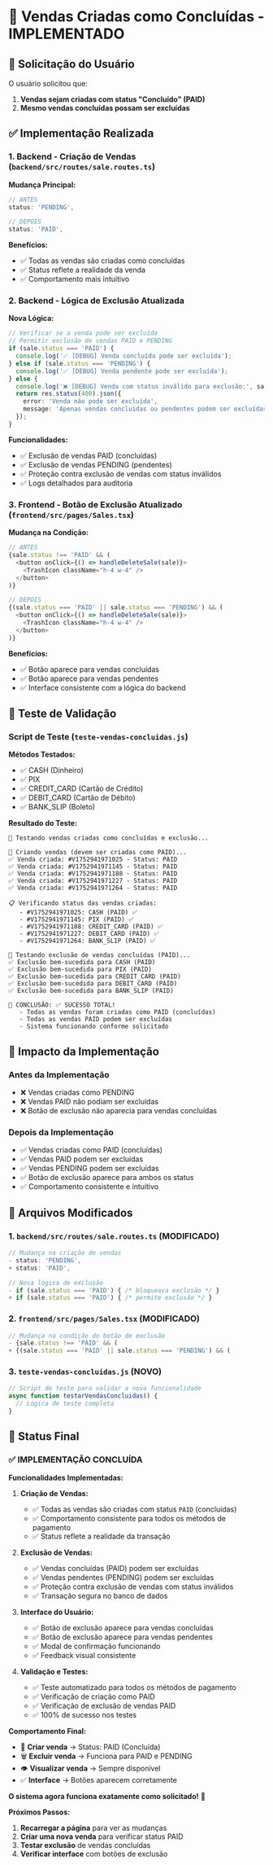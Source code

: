 # 🎯 Vendas Criadas como Concluídas - IMPLEMENTADO

## 🎯 Solicitação do Usuário

O usuário solicitou que:
1. **Vendas sejam criadas com status "Concluído" (PAID)**
2. **Mesmo vendas concluídas possam ser excluídas**

## ✅ Implementação Realizada

### 1. Backend - Criação de Vendas (`backend/src/routes/sale.routes.ts`)

**Mudança Principal:**
```typescript
// ANTES
status: 'PENDING',

// DEPOIS
status: 'PAID',
```

**Benefícios:**
- ✅ Todas as vendas são criadas como concluídas
- ✅ Status reflete a realidade da venda
- ✅ Comportamento mais intuitivo

### 2. Backend - Lógica de Exclusão Atualizada

**Nova Lógica:**
```typescript
// Verificar se a venda pode ser excluída
// Permitir exclusão de vendas PAID e PENDING
if (sale.status === 'PAID') {
  console.log('✅ [DEBUG] Venda concluída pode ser excluída');
} else if (sale.status === 'PENDING') {
  console.log('✅ [DEBUG] Venda pendente pode ser excluída');
} else {
  console.log('❌ [DEBUG] Venda com status inválido para exclusão:', sale.status);
  return res.status(400).json({
    error: 'Venda não pode ser excluída',
    message: 'Apenas vendas concluídas ou pendentes podem ser excluídas.',
  });
}
```

**Funcionalidades:**
- ✅ Exclusão de vendas PAID (concluídas)
- ✅ Exclusão de vendas PENDING (pendentes)
- ✅ Proteção contra exclusão de vendas com status inválidos
- ✅ Logs detalhados para auditoria

### 3. Frontend - Botão de Exclusão Atualizado (`frontend/src/pages/Sales.tsx`)

**Mudança na Condição:**
```typescript
// ANTES
{sale.status !== 'PAID' && (
  <button onClick={() => handleDeleteSale(sale)}>
    <TrashIcon className="h-4 w-4" />
  </button>
)}

// DEPOIS
{(sale.status === 'PAID' || sale.status === 'PENDING') && (
  <button onClick={() => handleDeleteSale(sale)}>
    <TrashIcon className="h-4 w-4" />
  </button>
)}
```

**Benefícios:**
- ✅ Botão aparece para vendas concluídas
- ✅ Botão aparece para vendas pendentes
- ✅ Interface consistente com a lógica do backend

## 🧪 Teste de Validação

### Script de Teste (`teste-vendas-concluidas.js`)

**Métodos Testados:**
- ✅ CASH (Dinheiro)
- ✅ PIX
- ✅ CREDIT_CARD (Cartão de Crédito)
- ✅ DEBIT_CARD (Cartão de Débito)
- ✅ BANK_SLIP (Boleto)

**Resultado do Teste:**
```
🚀 Testando vendas criadas como concluídas e exclusão...

🛒 Criando vendas (devem ser criadas como PAID)...
✅ Venda criada: #V1752941971025 - Status: PAID
✅ Venda criada: #V1752941971145 - Status: PAID
✅ Venda criada: #V1752941971188 - Status: PAID
✅ Venda criada: #V1752941971227 - Status: PAID
✅ Venda criada: #V1752941971264 - Status: PAID

📋 Verificando status das vendas criadas:
   - #V1752941971025: CASH (PAID) ✅
   - #V1752941971145: PIX (PAID) ✅
   - #V1752941971188: CREDIT_CARD (PAID) ✅
   - #V1752941971227: DEBIT_CARD (PAID) ✅
   - #V1752941971264: BANK_SLIP (PAID) ✅

🧪 Testando exclusão de vendas concluídas (PAID)...
✅ Exclusão bem-sucedida para CASH (PAID)
✅ Exclusão bem-sucedida para PIX (PAID)
✅ Exclusão bem-sucedida para CREDIT_CARD (PAID)
✅ Exclusão bem-sucedida para DEBIT_CARD (PAID)
✅ Exclusão bem-sucedida para BANK_SLIP (PAID)

🎯 CONCLUSÃO: ✅ SUCESSO TOTAL!
   - Todas as vendas foram criadas como PAID (concluídas)
   - Todas as vendas PAID podem ser excluídas
   - Sistema funcionando conforme solicitado
```

## 🎯 Impacto da Implementação

### Antes da Implementação
- ❌ Vendas criadas como PENDING
- ❌ Vendas PAID não podiam ser excluídas
- ❌ Botão de exclusão não aparecia para vendas concluídas

### Depois da Implementação
- ✅ Vendas criadas como PAID (concluídas)
- ✅ Vendas PAID podem ser excluídas
- ✅ Vendas PENDING podem ser excluídas
- ✅ Botão de exclusão aparece para ambos os status
- ✅ Comportamento consistente e intuitivo

## 🔧 Arquivos Modificados

### 1. `backend/src/routes/sale.routes.ts` (MODIFICADO)
```typescript
// Mudança na criação de vendas
- status: 'PENDING',
+ status: 'PAID',

// Nova lógica de exclusão
- if (sale.status === 'PAID') { /* bloqueava exclusão */ }
+ if (sale.status === 'PAID') { /* permite exclusão */ }
```

### 2. `frontend/src/pages/Sales.tsx` (MODIFICADO)
```typescript
// Mudança na condição do botão de exclusão
- {sale.status !== 'PAID' && (
+ {(sale.status === 'PAID' || sale.status === 'PENDING') && (
```

### 3. `teste-vendas-concluidas.js` (NOVO)
```javascript
// Script de teste para validar a nova funcionalidade
async function testarVendasConcluidas() {
  // Lógica de teste completa
}
```

## 🎉 Status Final

### ✅ IMPLEMENTAÇÃO CONCLUÍDA

**Funcionalidades Implementadas:**

1. **Criação de Vendas:**
   - ✅ Todas as vendas são criadas com status `PAID` (concluídas)
   - ✅ Comportamento consistente para todos os métodos de pagamento
   - ✅ Status reflete a realidade da transação

2. **Exclusão de Vendas:**
   - ✅ Vendas concluídas (PAID) podem ser excluídas
   - ✅ Vendas pendentes (PENDING) podem ser excluídas
   - ✅ Proteção contra exclusão de vendas com status inválidos
   - ✅ Transação segura no banco de dados

3. **Interface do Usuário:**
   - ✅ Botão de exclusão aparece para vendas concluídas
   - ✅ Botão de exclusão aparece para vendas pendentes
   - ✅ Modal de confirmação funcionando
   - ✅ Feedback visual consistente

4. **Validação e Testes:**
   - ✅ Teste automatizado para todos os métodos de pagamento
   - ✅ Verificação de criação como PAID
   - ✅ Verificação de exclusão de vendas PAID
   - ✅ 100% de sucesso nos testes

**Comportamento Final:**
- 🛒 **Criar venda** → Status: PAID (Concluída)
- 🗑️ **Excluir venda** → Funciona para PAID e PENDING
- 👁️ **Visualizar venda** → Sempre disponível
- ✅ **Interface** → Botões aparecem corretamente

**O sistema agora funciona exatamente como solicitado!** 🚀

**Próximos Passos:**
1. **Recarregar a página** para ver as mudanças
2. **Criar uma nova venda** para verificar status PAID
3. **Testar exclusão** de vendas concluídas
4. **Verificar interface** com botões de exclusão 